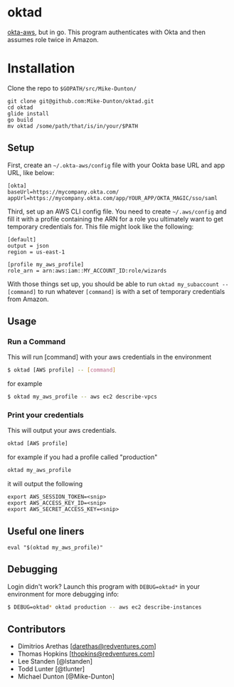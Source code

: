 # oktad

[okta-aws](https://github.com/RedVentures/okta-aws), but in go. This program authenticates with Okta and then assumes role twice in Amazon.

# Installation

Clone the repo to `$GOPATH/src/Mike-Dunton/`
```
git clone git@github.com:Mike-Dunton/oktad.git
cd oktad
glide install
go build
mv oktad /some/path/that/is/in/your/$PATH
```

## Setup

First, create an `~/.okta-aws/config` file with your Ookta base URL and app URL, like below:

```
[okta]
baseUrl=https://mycompany.okta.com/
appUrl=https://mycompany.okta.com/app/YOUR_APP/OKTA_MAGIC/sso/saml
```

Third, set up an AWS CLI config file. You need to create `~/.aws/config` and fill it with a profile containing the ARN for a role you ultimately want to get temporary credentials for. This file might look like the following:

```
[default]
output = json
region = us-east-1

[profile my_aws_profile]
role_arn = arn:aws:iam::MY_ACCOUNT_ID:role/wizards
```

With those things set up, you should be able to run `oktad my_subaccount -- [command]` to run whatever `[command]` is with a set of temporary credentials from Amazon.


## Usage

### Run a Command
This will run [command] with your aws credentials in the environment
```sh
$ oktad [AWS profile] -- [command]
```

for example

```sh
$ oktad my_aws_profile -- aws ec2 describe-vpcs
```

### Print your credentials
This will output your aws credentials.
```sh
oktad [AWS profile]
```

for example if you had a profile called "production"

```sh
oktad my_aws_profile
```

it will output the following
```
export AWS_SESSION_TOKEN=<snip>
export AWS_ACCESS_KEY_ID=<snip>
export AWS_SECRET_ACCESS_KEY=<snip>
```

## Useful one liners
```
eval "$(oktad my_aws_profile)"
```

## Debugging

Login didn't work? Launch this program with `DEBUG=oktad*` in your environment for more debugging info:

```sh
$ DEBUG=oktad* oktad production -- aws ec2 describe-instances
```

## Contributors

- Dimitrios Arethas [darethas@redventures.com]
- Thomas Hopkins [thopkins@redventures.com]
- Lee Standen [@lstanden]
- Todd Lunter [@tlunter]
- Michael Dunton [@Mike-Dunton]
